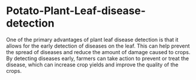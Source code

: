 # Potato-Plant-Leaf-disease-detection
One of the primary advantages of plant leaf disease detection is that it allows for the early detection of diseases on the leaf. This can help prevent the spread of diseases and reduce the amount of damage caused to crops. By detecting diseases early, farmers can take action to prevent or treat the disease, which can increase crop yields and improve the quality of the crops. 
